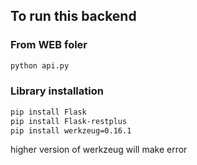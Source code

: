 ## To run this backend
### From WEB foler
```bash
python api.py
```

### Library installation
```bash
pip install Flask
pip install Flask-restplus
pip install werkzeug=0.16.1
```
higher version of werkzeug will make error